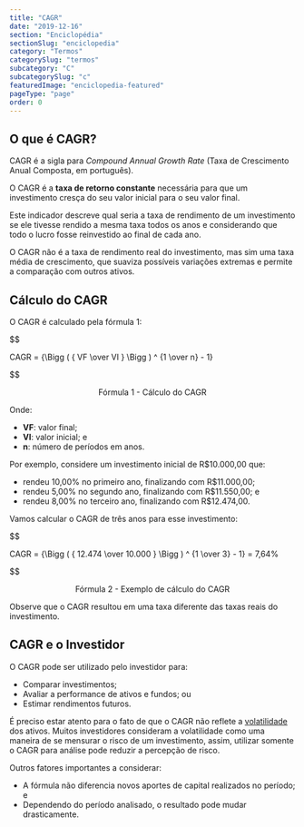 ```yaml
---
title: "CAGR"
date: "2019-12-16"
section: "Enciclopédia"
sectionSlug: "enciclopedia"
category: "Termos"
categorySlug: "termos"
subcategory: "C"
subcategorySlug: "c"
featuredImage: "enciclopedia-featured"
pageType: "page"
order: 0
---
```


## O que é CAGR?

CAGR é a sigla para *Compound Annual Growth Rate* (Taxa de Crescimento  Anual  Composta, em português).

O CAGR é a **taxa de retorno constante** necessária para que um investimento cresça do seu valor inicial para o seu valor final.

Este indicador descreve qual seria a taxa de rendimento de um investimento se ele tivesse rendido a mesma taxa todos os anos e considerando que todo o lucro fosse reinvestido ao final de cada ano.

O CAGR não é a taxa de rendimento real do investimento, mas sim uma taxa média de crescimento, que suaviza possíveis variações extremas e permite a comparação com outros ativos.

## Cálculo do CAGR

O CAGR é calculado pela fórmula 1:

$$

CAGR = {\Bigg ( {  VF \over VI  } \Bigg ) ^ {1 \over n} - 1}

$$

<p class="legenda" style="text-align:center">Fórmula 1 - Cálculo do CAGR</p>

Onde:

- **VF**: valor final;
- **VI**: valor inicial; e
- **n**: número de períodos em anos.

Por exemplo, considere um investimento inicial de R\$10.000,00 que:

- rendeu 10,00% no primeiro ano, finalizando com R\$11.000,00;
- rendeu 5,00% no segundo ano, finalizando com R\$11.550,00; e
- rendeu 8,00%  no terceiro ano, finalizando com R\$12.474,00.

Vamos calcular o CAGR de três anos para esse investimento:


$$

CAGR = {\Bigg ( {  12.474 \over 10.000  } \Bigg ) ^ {1 \over 3} - 1} = 7,64\%

$$

<p class="legenda" style="text-align:center">Fórmula 2 - Exemplo de cálculo do CAGR</p>

Observe que o CAGR resultou em uma taxa diferente das taxas reais do investimento.

## CAGR e o Investidor

O CAGR pode ser utilizado pelo investidor para:

- Comparar investimentos;
- Avaliar a performance de ativos e fundos; ou
- Estimar rendimentos futuros.

É preciso estar atento para o fato de que o CAGR não reflete a [volatilidade](/enciclopedia/termos/v/volatilidade) dos ativos. Muitos investidores consideram a volatilidade como uma maneira de se mensurar o risco de um investimento, assim, utilizar somente o CAGR para análise pode reduzir a percepção de risco.

Outros fatores importantes a considerar:

- A fórmula não diferencia novos aportes de capital realizados no período; e
- Dependendo do período analisado, o resultado pode mudar drasticamente.